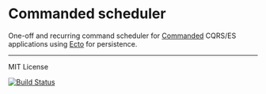 # Commanded scheduler

One-off and recurring command scheduler for [Commanded](https://github.com/commanded/commanded) CQRS/ES applications using [Ecto](https://github.com/elixir-ecto/ecto) for persistence.

---

MIT License

[![Build Status](https://travis-ci.org/commanded/commanded-scheduler.svg?branch=master)](https://travis-ci.org/commanded/commanded-scheduler)
